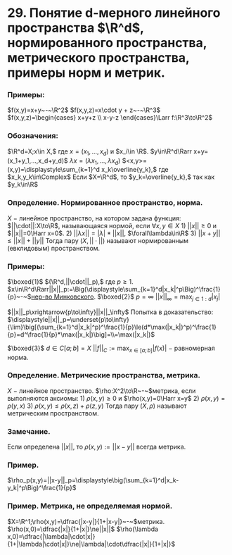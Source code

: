 # 29. Понятие d-мерного линейного пространства $\R^d$, нормированного пространства, метрического пространства, примеры норм и метрик.

### Примеры:
$f(x,y)=x+y~-~\R^2$
$f(x,y,z)=x\cdot y + z~-~\R^3$
$f(x,y,z)=\begin{cases}
x+y+z
\\
x-y-z
\end{cases}\Larr f:\R^3\to\R^2$

### Обозначения:
$\R^d=X;x\in X,$ где $x=(x_1,...,x_d)$ и $x_i\in \R$.
$y\in\R^d\Rarr x+y=(x_1+y_1,...,x_d+y_d)$
$\lambda x=(\lambda x_1,...,\lambda x_d)$
$<x,y>=(x,y)=\displaystyle\sum_{k=1}^d x_k\overline{y_k},$ где $x_k,y_k\in\Complex$
Если $X=\R^d$, то $y_k=\overline{y_k},$ так как $y_k\in\R$

### Определение. Нормированное пространство, норма.
$X~-~$линейное пространство, на котором задана функция:
$||\cdot||:X\to\R$, называющаяся нормой, если $\forall x,y\in X$
$1)$ $||x||\ge0$ и $||x||=0\Harr x=0$.
$2)$ $||\lambda x||=|\lambda|*||x||$, $\forall\lambda\in\R$
$3)$ $||x+y||\le||x|| +||y||$
Тогда пару $(X,||\cdot||)$ называют нормированным (евклидовым) пространством.

### Примеры:
$\boxed{1}$ $(\R^d,||\cdot||_p),$ где $p\ge1$.
$x\in\R^d\Rarr||x||_p:=\Big(\displaystyle\sum_{k=1}^d|x_k|^p\Big)^\frac{1}{p}~-~$[нер-во Минковского](https://www.notion.so/75-0a13e664fb124010b668e23d037c7d14?pvs=21).
$\boxed{2}$ $p=\infty$
$||x||_\infty=\displaystyle\max_{j\in1:d}|x_j|$ 

$||x||_p\xrightarrow{p\to\infty}||x||_\infty$
Попытка в доказательство:
$\displaystyle||x||_p=\underset{p\to\infty}{\lim}\big[(\sum_{k=1}^d|x_k|^p)^\frac{1}{p}\le(d*\max(|x_k|)^p)^\frac{1}{p}=d^\frac{1}{p}*\max(|x_k|)\big]=\\=\max(|x_k|)$

$\boxed{3}$ $d\in C[a;b]=X$
$||f||_C:=\displaystyle\max_{x\in[a;b]}|f(x)|~-~$равномерная норма.

### Определение. Метрические пространства, метрика.
$X~-~$линейное пространство.
$\rho:X^2\to\R~-~$метрика, если выполняются аксиомы:
$1)~\rho(x,y)\ge0$ и $\rho(x,y)=0\Harr x=y$
$2)~\rho(x,y)=\rho(y,x)$
$3)~\rho(x,y)\le\rho(x,z)+\rho(z,y)$
Тогда пару $(X,\rho)$ называют метрическим пространством.

### Замечание.
Если определена $||x||$, то $\rho(x,y):=||x-y||$ всегда метрика.

### Пример.
$\rho_p(x,y)=||x-y||_p=\displaystyle\big(\sum_{k=1}^d|x_k-y_k|^p\Big)^\frac{1}{p}$

### Пример. Метрика, не определяемая нормой.
$X=\R^1;\rho(x,y)=\dfrac{|x-y|}{1+|x-y|}~-~$метрика.
$\rho(x,0)=\dfrac{|x|}{1+|x|}\ne||x||$
$\rho(\lambda x,0)=\dfrac{|\lambda|\cdot|x|}{1+|\lambda|\cdot|x|}\ne|\lambda|\cdot\dfrac{|x|}{1+|x|}$